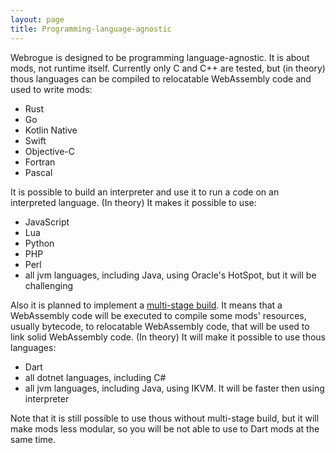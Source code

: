 ```yaml
---
layout: page
title: Programming-language-agnostic
---
```


Webrogue is designed to be programming language-agnostic.
It is about mods, not runtime itself.
Currently only C and C++ are tested, but (in theory) thous languages can be compiled to relocatable WebAssembly code and used to write mods:
 - Rust
 - Go
 - Kotlin Native
 - Swift
 - Objective-C
 - Fortran
 - Pascal

It is possible to build an interpreter and use it to run a code on an interpreted language. (In theory) It makes it possible to use:
  - JavaScript
  - Lua
  - Python
  - PHP
  - Perl
  - all jvm languages, including Java, using Oracle's HotSpot, but it will be challenging

Also it is planned to implement a [multi-stage build](../goals/milti_stage_build). 
It means that a WebAssembly code will be executed to compile some mods' resources, usually bytecode, to relocatable WebAssembly code, that will be used to link solid WebAssembly code.
(In theory) It will make it possible to use thous languages:
 - Dart
 - all dotnet languages, including C#
 - all jvm languages, including Java, using IKVM. It will be faster then using interpreter

Note that it is still possible to use thous without multi-stage build, but it will make mods less modular, so you will be not able to use to Dart mods at the same time.
